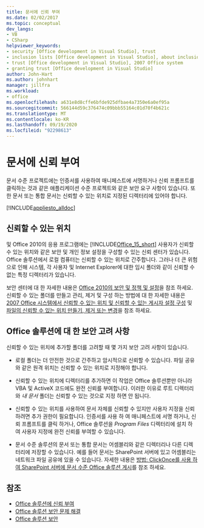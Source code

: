 ```yaml
---
title: 문서에 신뢰 부여
ms.date: 02/02/2017
ms.topic: conceptual
dev_langs:
- VB
- CSharp
helpviewer_keywords:
- security [Office development in Visual Studio], trust
- inclusion lists [Office development in Visual Studio], about inclusion lists
- trust [Office development in Visual Studio], 2007 Office system
- granting trust [Office development in Visual Studio]
author: John-Hart
ms.author: johnhart
manager: jillfra
ms.workload:
- office
ms.openlocfilehash: a631e8d8cffe6bfde925dfbae4a7350e6a0ef95a
ms.sourcegitcommit: 566144d59c376474c09bbb55164c01d70f4b621c
ms.translationtype: MT
ms.contentlocale: ko-KR
ms.lasthandoff: 09/19/2020
ms.locfileid: "92298613"
---
```

# <a name="grant-trust-to-documents"></a>문서에 신뢰 부여
  문서 수준 프로젝트에는 인증서를 사용하여 매니페스트에 서명하거나 신뢰 프롬프트를 클릭하는 것과 같은 애플리케이션 수준 프로젝트와 같은 보안 요구 사항이 있습니다. 또한 문서 또는 통합 문서는 신뢰할 수 있는 위치로 지정된 디렉터리에 있어야 합니다.

 [!INCLUDE[appliesto_alldoc](../vsto/includes/appliesto-alldoc-md.md)]

## <a name="trusted-locations"></a>신뢰할 수 있는 위치
 및 Office 2010의 응용 프로그램에는 [!INCLUDE[Office_15_short](../vsto/includes/office-15-short-md.md)] 사용자가 신뢰할 수 있는 위치와 같은 보안 및 개인 정보 설정을 구성할 수 있는 신뢰 센터가 있습니다. Office 솔루션에서 로컬 컴퓨터는 신뢰할 수 있는 위치로 간주합니다. 그러나 더 큰 위험으로 인해 시스템, 각 사용자 및 Internet Explorer에 대한 임시 폴더와 같이 신뢰할 수 없는 특정 디렉터리가 있습니다.

 보안 센터에 대 한 자세한 내용은 [Office 2010의 보안 및 정책 및 설정](/previous-versions/office/office-2010/cc178946(v=office.14))을 참조 하세요. 신뢰할 수 있는 폴더를 만들고 관리, 제거 및 구성 하는 방법에 대 한 자세한 내용은 [2007 Office 시스템에서 신뢰할 수 있는 위치 및 신뢰할 수 있는 게시자 설정 구성](/previous-versions/office/office-2007-resource-kit/cc178948(v=office.12)) 및 [파일의 신뢰할 수 있는 위치 만들기, 제거 또는 변경](https://support.office.com/article/Create-remove-or-change-a-trusted-location-for-your-files-f5151879-25ea-4998-80a5-4208b3540a62)을 참조 하세요.

## <a name="security-considerations-for-office-solutions"></a>Office 솔루션에 대 한 보안 고려 사항
 신뢰할 수 있는 위치에 추가할 폴더를 고려할 때 몇 가지 보안 고려 사항이 있습니다.

- 로컬 폴더는 더 안전한 것으로 간주하고 암시적으로 신뢰할 수 있습니다. 파일 공유와 같은 원격 위치는 신뢰할 수 있는 위치로 지정해야 합니다.

- 신뢰할 수 있는 위치에 디렉터리를 추가하면 이 작업은 Office 솔루션뿐만 아니라 VBA 및 ActiveX 코드에도 완전 신뢰를 부여합니다. 이러한 이유로 루트 디렉터리와 *내 문서* 폴더는 신뢰할 수 있는 것으로 지정 하면 안 됩니다.

- 신뢰할 수 있는 위치를 사용하여 문서 자체를 신뢰할 수 있지만 사용자 지정을 신뢰하려면 추가 권한이 필요합니다. 인증서를 사용 하 여 매니페스트에 서명 하거나, 신뢰 프롬프트를 클릭 하거나, Office 솔루션을 *Program Files* 디렉터리에 설치 하 여 사용자 지정에 완전 신뢰를 부여할 수 있습니다.

- 문서 수준 솔루션의 문서 또는 통합 문서는 어셈블리와 같은 디렉터리나 다른 디렉터리에 저장할 수 있습니다. 예를 들어 문서는 SharePoint 서버에 있고 어셈블리는 네트워크 파일 공유에 있을 수 있습니다. 자세한 내용은 [방법: ClickOnce를 사용 하 여 SharePoint 서버에 문서 수준 Office 솔루션 게시](/previous-versions/bb608595(v=vs.110))를 참조 하세요.

## <a name="see-also"></a>참조
- [Office 솔루션에 신뢰 부여](../vsto/granting-trust-to-office-solutions.md)
- [Office 솔루션 보안 문제 해결](../vsto/troubleshooting-office-solution-security.md)
- [Office 솔루션 보안](../vsto/securing-office-solutions.md)
